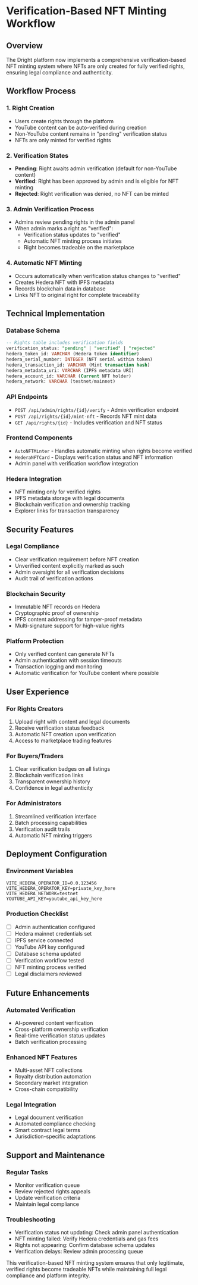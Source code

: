 # Verification-Based NFT Minting Workflow

## Overview
The Dright platform now implements a comprehensive verification-based NFT minting system where NFTs are only created for fully verified rights, ensuring legal compliance and authenticity.

## Workflow Process

### 1. Right Creation
- Users create rights through the platform
- YouTube content can be auto-verified during creation
- Non-YouTube content remains in "pending" verification status
- NFTs are only minted for verified rights

### 2. Verification States
- **Pending**: Right awaits admin verification (default for non-YouTube content)
- **Verified**: Right has been approved by admin and is eligible for NFT minting
- **Rejected**: Right verification was denied, no NFT can be minted

### 3. Admin Verification Process
- Admins review pending rights in the admin panel
- When admin marks a right as "verified":
  - Verification status updates to "verified"
  - Automatic NFT minting process initiates
  - Right becomes tradeable on the marketplace

### 4. Automatic NFT Minting
- Occurs automatically when verification status changes to "verified"
- Creates Hedera NFT with IPFS metadata
- Records blockchain data in database
- Links NFT to original right for complete traceability

## Technical Implementation

### Database Schema
```sql
-- Rights table includes verification fields
verification_status: "pending" | "verified" | "rejected"
hedera_token_id: VARCHAR (Hedera token identifier)
hedera_serial_number: INTEGER (NFT serial within token)
hedera_transaction_id: VARCHAR (Mint transaction hash)
hedera_metadata_uri: VARCHAR (IPFS metadata URI)
hedera_account_id: VARCHAR (Current NFT holder)
hedera_network: VARCHAR (testnet/mainnet)
```

### API Endpoints
- `POST /api/admin/rights/{id}/verify` - Admin verification endpoint
- `POST /api/rights/{id}/mint-nft` - Records NFT mint data
- `GET /api/rights/{id}` - Includes verification and NFT status

### Frontend Components
- `AutoNFTMinter` - Handles automatic minting when rights become verified
- `HederaNFTCard` - Displays verification status and NFT information
- Admin panel with verification workflow integration

### Hedera Integration
- NFT minting only for verified rights
- IPFS metadata storage with legal documents
- Blockchain verification and ownership tracking
- Explorer links for transaction transparency

## Security Features

### Legal Compliance
- Clear verification requirement before NFT creation
- Unverified content explicitly marked as such
- Admin oversight for all verification decisions
- Audit trail of verification actions

### Blockchain Security
- Immutable NFT records on Hedera
- Cryptographic proof of ownership
- IPFS content addressing for tamper-proof metadata
- Multi-signature support for high-value rights

### Platform Protection
- Only verified content can generate NFTs
- Admin authentication with session timeouts
- Transaction logging and monitoring
- Automatic verification for YouTube content where possible

## User Experience

### For Rights Creators
1. Upload right with content and legal documents
2. Receive verification status feedback
3. Automatic NFT creation upon verification
4. Access to marketplace trading features

### For Buyers/Traders
1. Clear verification badges on all listings
2. Blockchain verification links
3. Transparent ownership history
4. Confidence in legal authenticity

### For Administrators
1. Streamlined verification interface
2. Batch processing capabilities
3. Verification audit trails
4. Automatic NFT minting triggers

## Deployment Configuration

### Environment Variables
```
VITE_HEDERA_OPERATOR_ID=0.0.123456
VITE_HEDERA_OPERATOR_KEY=private_key_here
VITE_HEDERA_NETWORK=testnet
YOUTUBE_API_KEY=youtube_api_key_here
```

### Production Checklist
- [ ] Admin authentication configured
- [ ] Hedera mainnet credentials set
- [ ] IPFS service connected
- [ ] YouTube API key configured
- [ ] Database schema updated
- [ ] Verification workflow tested
- [ ] NFT minting process verified
- [ ] Legal disclaimers reviewed

## Future Enhancements

### Automated Verification
- AI-powered content verification
- Cross-platform ownership verification
- Real-time verification status updates
- Batch verification processing

### Enhanced NFT Features
- Multi-asset NFT collections
- Royalty distribution automation
- Secondary market integration
- Cross-chain compatibility

### Legal Integration
- Legal document verification
- Automated compliance checking
- Smart contract legal terms
- Jurisdiction-specific adaptations

## Support and Maintenance

### Regular Tasks
- Monitor verification queue
- Review rejected rights appeals
- Update verification criteria
- Maintain legal compliance

### Troubleshooting
- Verification status not updating: Check admin panel authentication
- NFT minting failed: Verify Hedera credentials and gas fees
- Rights not appearing: Confirm database schema updates
- Verification delays: Review admin processing queue

This verification-based NFT minting system ensures that only legitimate, verified rights become tradeable NFTs while maintaining full legal compliance and platform integrity.